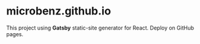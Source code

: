# microbenz.github.io
This project using **Gatsby** static-site generator for React. Deploy on GitHub pages.
